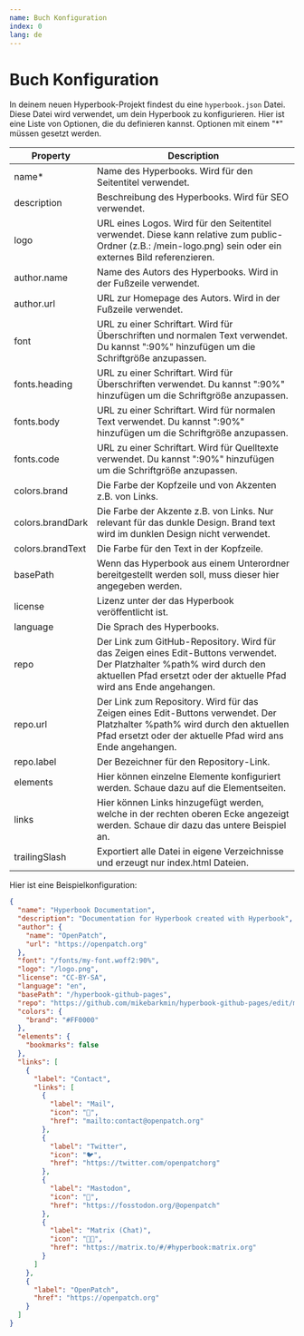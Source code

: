 ```yaml
---
name: Buch Konfiguration
index: 0
lang: de
---
```


# Buch Konfiguration

In deinem neuen Hyperbook-Projekt findest du eine `hyperbook.json` Datei. Diese
Datei wird verwendet, um dein Hyperbook zu konfigurieren. Hier ist eine Liste
von Optionen, die du definieren kannst. Optionen mit einem "\*" müssen gesetzt werden.

| Property         | Description                                                                                                                                                                                     |
| ---------------- | ----------------------------------------------------------------------------------------------------------------------------------------------------------------------------------------------- |
| name\*           | Name des Hyperbooks. Wird für den Seitentitel verwendet.                                                                                                                                        |
| description      | Beschreibung des Hyperbooks. Wird für SEO verwendet.                                                                                                                                            |
| logo             | URL eines Logos. Wird für den Seitentitel verwendet. Diese kann relative zum public-Ordner (z.B.: /mein-logo.png) sein oder ein externes Bild referenzieren.                                    |
| author.name      | Name des Autors des Hyperbooks. Wird in der Fußzeile verwendet.                                                                                                                                 |
| author.url       | URL zur Homepage des Autors. Wird in der Fußzeile verwendet.                                                                                                                                    |
| font             | URL zu einer Schriftart. Wird für Überschriften und normalen Text verwendet. Du kannst ":90%" hinzufügen um die Schriftgröße anzupassen.                                                        |
| fonts.heading    | URL zu einer Schriftart. Wird für Überschriften verwendet. Du kannst ":90%" hinzufügen um die Schriftgröße anzupassen.                                                                          |
| fonts.body       | URL zu einer Schriftart. Wird für normalen Text verwendet. Du kannst ":90%" hinzufügen um die Schriftgröße anzupassen.                                                                          |
| fonts.code       | URL zu einer Schriftart. Wird für Quelltexte verwendet. Du kannst ":90%" hinzufügen um die Schriftgröße anzupassen.                                                                             |
| colors.brand     | Die Farbe der Kopfzeile und von Akzenten z.B. von Links.                                                                                                                                        |
| colors.brandDark | Die Farbe der Akzente z.B. von Links. Nur relevant für das dunkle Design. Brand text wird im dunklen Design nicht verwendet.                                                                    |
| colors.brandText | Die Farbe für den Text in der Kopfzeile.                                                                                                                                                        |
| basePath         | Wenn das Hyperbook aus einem Unterordner bereitgestellt werden soll, muss dieser hier angegeben werden.                                                                                         |
| license          | Lizenz unter der das Hyperbook veröffentlicht ist.                                                                                                                                              |
| language         | Die Sprach des Hyperbooks.                                                                                                                                                                      |
| repo             | Der Link zum GitHub-Repository. Wird für das Zeigen eines Edit-Buttons verwendet. Der Platzhalter %path% wird durch den aktuellen Pfad ersetzt oder der aktuelle Pfad wird ans Ende angehangen. |
| repo.url         | Der Link zum Repository. Wird für das Zeigen eines Edit-Buttons verwendet. Der Platzhalter %path% wird durch den aktuellen Pfad ersetzt oder der aktuelle Pfad wird ans Ende angehangen.        |
| repo.label       | Der Bezeichner für den Repository-Link.                                                                                                                                                         |
| elements         | Hier können einzelne Elemente konfiguriert werden. Schaue dazu auf die Elementseiten.                                                                                                           |
| links            | Hier können Links hinzugefügt werden, welche in der rechten oberen Ecke angezeigt werden. Schaue dir dazu das untere Beispiel an.                                                               |
| trailingSlash    | Exportiert alle Datei in eigene Verzeichnisse und erzeugt nur index.html Dateien.                                                                                                               |

Hier ist eine Beispielkonfiguration:

```json
{
  "name": "Hyperbook Documentation",
  "description": "Documentation for Hyperbook created with Hyperbook",
  "author": {
    "name": "OpenPatch",
    "url": "https://openpatch.org"
  },
  "font": "/fonts/my-font.woff2:90%",
  "logo": "/logo.png",
  "license": "CC-BY-SA",
  "language": "en",
  "basePath": "/hyperbook-github-pages",
  "repo": "https://github.com/mikebarkmin/hyperbook-github-pages/edit/main",
  "colors": {
    "brand": "#FF0000"
  },
  "elements": {
    "bookmarks": false
  },
  "links": [
    {
      "label": "Contact",
      "links": [
        {
          "label": "Mail",
          "icon": "📧",
          "href": "mailto:contact@openpatch.org"
        },
        {
          "label": "Twitter",
          "icon": "🐦",
          "href": "https://twitter.com/openpatchorg"
        },
        {
          "label": "Mastodon",
          "icon": "🐘",
          "href": "https://fosstodon.org/@openpatch"
        },
        {
          "label": "Matrix (Chat)",
          "icon": "👨‍💻",
          "href": "https://matrix.to/#/#hyperbook:matrix.org"
        }
      ]
    },
    {
      "label": "OpenPatch",
      "href": "https://openpatch.org"
    }
  ]
}
```

